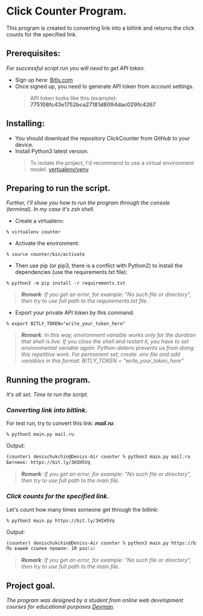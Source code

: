 # Click Counter Program.     
This program is created to converting link into a bitlink  and returns the click counts for the specified link.
## Prerequisites:
*For successful script run you will need to get API token.*
+ Sign up here: [Bitly.com](https://bitly.com)
+ Once signed up, you need to generate API token from account settings.
  > API token looks like this (example): **775108fc43e1752bca27181d8094dac029fc4267**       
## Installing:
+ You should download the repository ClickCounter from *GitHub* to your device.
+ Install Python3 latest version.
   > To isolate the project, I'd recommend to use a virtual environment model. [vertualenv/venv](https://docs.python.org/3/library/venv.html)
## Preparing to run the script.
*Further, I'll show you how to run the program through the console (terminal). In my case it's zsh shell.*
+ Create a virtualenv:
```zch
% virtualenv counter
```
+ Activate the environment:
```zch
% source counter/bin/activate
```
+ Then use pip (or pip3, there is a conflict with Python2) to install the dependencies (use the requirements.txt file):
```zch
% python3 -m pip install -r requirements.txt
```
> *__Remark__: If you get an error, for example: "No such file or directory", then try to use full path to the requirements.txt file.*
+ Export your private API token by this command:
```zch
% export BITLY_TOKEN="write_your_token_here"
```
> *__Remark__: In this way, environment variable works only for the duration that shell is live. If you close the shell and restart it, you have to set environmental variable again. Python-dotenv prevents us from doing this repetitive work. For permanent set, create .env file and add variables in this format:*
> *BITLY_TOKEN = "write_your_token_here"* 
## Running the program.
*It's all set. Time to run the script.*
 ### ___Converting link into bitlink.___
For test run, try to convert this link: __*mail.ru*__:
```zch
% python3 main.py mail.ru
```
Output:
```zsh 
(counter) denischukchin@Deniss-Air counter % python3 main.py mail.ru
Битлинк: https://bit.ly/3HIH5Vq
```
>*__Remark__: If you get an error, for example: "No such file or directory", then try to use full path to the main file.*
### ___Click counts for the specified link.___
Let's count how many times someone get through the bitlink:
```zch
% python3 main.py https://bit.ly/3HIH5Vq
```
Output:
```zsh
(counter) denischukchin@Deniss-Air counter % python3 main.py https://bit.ly/3HIH5Vq
По вашей ссылке прошли: 10 раз(а)
```
>*__Remark__: If you get an error, for example: "No such file or directory", then try to use full path to the main file.*
## Project goal.
*The program was designed by a student from online web development courses for educational purposes [Devman](https://dvmn.org).*